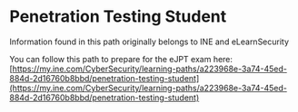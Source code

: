 # Penetration Testing Student

Information found in this path originally belongs to INE and eLearnSecurity

You can follow this path to prepare for the eJPT exam here: [https://my.ine.com/CyberSecurity/learning-paths/a223968e-3a74-45ed-884d-2d16760b8bbd/penetration-testing-student](https://my.ine.com/CyberSecurity/learning-paths/a223968e-3a74-45ed-884d-2d16760b8bbd/penetration-testing-student)

